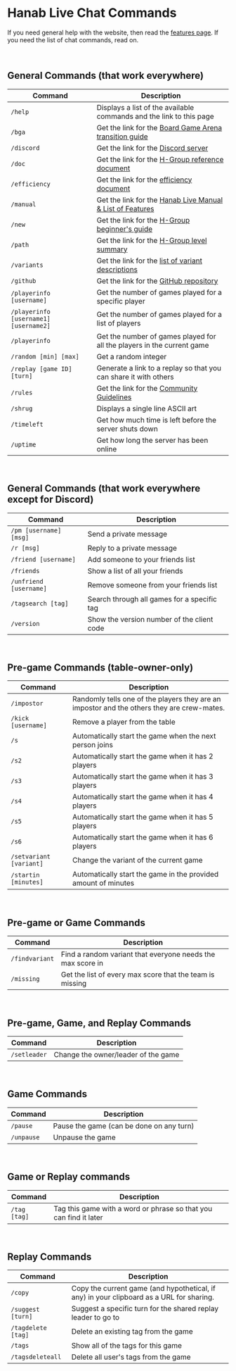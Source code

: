 # Hanab Live Chat Commands

If you need general help with the website, then read the [features page](features.md). If you need the list of chat commands, read on.

<br />

## General Commands (that work everywhere)

| Command                               | Description                                                                                                                        |
| ------------------------------------- | ---------------------------------------------------------------------------------------------------------------------------------- |
| `/help`                               | Displays a list of the available commands and the link to this page                                                                |
| `/bga`                                | Get the link for the [Board Game Arena transition guide](https://github.com/hanabi/hanabi.github.io/blob/main/misc/BGA.md)         |
| `/discord`                            | Get the link for the [Discord server](https://discord.gg/FADvkJp)                                                                  |
| `/doc`                                | Get the link for the [H-Group reference document](https://hanabi.github.io/reference)                                              |
| `/efficiency`                         | Get the link for the [efficiency document](https://github.com/hanabi/hanabi.github.io/blob/main/misc/efficiency.md)                |
| `/manual`                             | Get the link for the [Hanab Live Manual & List of Features](https://github.com/Hanabi-Live/hanabi-live/blob/main/docs/features.md) |
| `/new`                                | Get the link for the [H-Group beginner's guide](https://hanabi.github.io/beginner)                                                 |
| `/path`                               | Get the link for the [H-Group level summary](https://hanabi.github.io/learning-path/#level-summary)                                |
| `/variants`                           | Get the link for the [list of variant descriptions](https://github.com/Hanabi-Live/hanabi-live/blob/main/docs/variants.md)         |
| `/github`                             | Get the link for the [GitHub repository](https://github.com/Hanabi-Live/hanabi-live)                                               |
| `/playerinfo [username]`              | Get the number of games played for a specific player                                                                               |
| `/playerinfo [username1] [username2]` | Get the number of games played for a list of players                                                                               |
| `/playerinfo`                         | Get the number of games played for all the players in the current game                                                             |
| `/random [min] [max]`                 | Get a random integer                                                                                                               |
| `/replay [game ID] [turn]`            | Generate a link to a replay so that you can share it with others                                                                   |
| `/rules`                              | Get the link for the [Community Guidelines](https://github.com/Hanabi-Live/hanabi-live/blob/main/docs/community-guidelines.md)     |
| `/shrug`                              | Displays a single line ASCII art                                                                                                   |
| `/timeleft`                           | Get how much time is left before the server shuts down                                                                             |
| `/uptime`                             | Get how long the server has been online                                                                                            |

<br />

## General Commands (that work everywhere except for Discord)

| Command                | Description                                 |
| ---------------------- | ------------------------------------------- |
| `/pm [username] [msg]` | Send a private message                      |
| `/r [msg]`             | Reply to a private message                  |
| `/friend [username]`   | Add someone to your friends list            |
| `/friends`             | Show a list of all your friends             |
| `/unfriend [username]` | Remove someone from your friends list       |
| `/tagsearch [tag]`     | Search through all games for a specific tag |
| `/version`             | Show the version number of the client code  |

<br />

## Pre-game Commands (table-owner-only)

| Command                 | Description                                                                                |
| ----------------------- | ------------------------------------------------------------------------------------------ |
| `/impostor`             | Randomly tells one of the players they are an impostor and the others they are crew-mates. |
| `/kick [username]`      | Remove a player from the table                                                             |
| `/s`                    | Automatically start the game when the next person joins                                    |
| `/s2`                   | Automatically start the game when it has 2 players                                         |
| `/s3`                   | Automatically start the game when it has 3 players                                         |
| `/s4`                   | Automatically start the game when it has 4 players                                         |
| `/s5`                   | Automatically start the game when it has 5 players                                         |
| `/s6`                   | Automatically start the game when it has 6 players                                         |
| `/setvariant [variant]` | Change the variant of the current game                                                     |
| `/startin [minutes]`    | Automatically start the game in the provided amount of minutes                             |

<br />

## Pre-game or Game Commands

| Command        | Description                                                |
| -------------- | ---------------------------------------------------------- |
| `/findvariant` | Find a random variant that everyone needs the max score in |
| `/missing`     | Get the list of every max score that the team is missing   |

<br />

## Pre-game, Game, and Replay Commands

| Command      | Description                         |
| ------------ | ----------------------------------- |
| `/setleader` | Change the owner/leader of the game |

<br />

## Game Commands

| Command    | Description                              |
| ---------- | ---------------------------------------- |
| `/pause`   | Pause the game (can be done on any turn) |
| `/unpause` | Unpause the game                         |

<br />

## Game or Replay commands

| Command      | Description                                                       |
| ------------ | ----------------------------------------------------------------- |
| `/tag [tag]` | Tag this game with a word or phrase so that you can find it later |

<br />

## Replay Commands

| Command            | Description                                                                              |
| ------------------ | ---------------------------------------------------------------------------------------- |
| `/copy`            | Copy the current game (and hypothetical, if any) in your clipboard as a URL for sharing. |
| `/suggest [turn]`  | Suggest a specific turn for the shared replay leader to go to                            |
| `/tagdelete [tag]` | Delete an existing tag from the game                                                     |
| `/tags`            | Show all of the tags for this game                                                       |
| `/tagsdeleteall`   | Delete all user's tags from the game                                                     |
